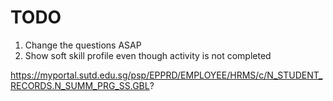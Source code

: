 # TODO
1. Change the questions ASAP
2. Show soft skill profile even though activity is not completed



https://myportal.sutd.edu.sg/psp/EPPRD/EMPLOYEE/HRMS/c/N_STUDENT_RECORDS.N_SUMM_PRG_SS.GBL?